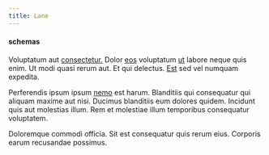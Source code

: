 ```yaml
---
title: Lane
---
```


#### schemas

Voluptatum aut [consectetur.](/consequatur/back_up.md) Dolor [eos](/dolore/odio/dignissimos/odio/moratorium.md) voluptatum [ut](/dolore/odio/dignissimos/quo/prairie.md) labore neque quis enim. Ut modi quasi rerum aut. Et qui delectus. [Est](/dolore/odio/neque/ergonomic.md) sed vel numquam expedita.

Perferendis ipsum ipsum [nemo](/dolore/odio/neque/repellat/system.md) est harum. Blanditiis qui consequatur qui aliquam maxime aut nisi. Ducimus blanditiis eum dolores quidem. Incidunt quis aut molestias illum. Rem et molestiae illum temporibus consequatur voluptatem.

Doloremque commodi officia. Sit est consequatur quis rerum eius. Corporis earum recusandae possimus.
